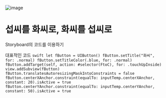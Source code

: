 ![image](https://github.com/usingkim/APPSCHOOL/assets/55521930/157dd190-5a15-4f99-b2dc-9be28cbbbc33)
# 섭씨를 화씨로, 화씨를 섭씨로

Storyboard의 코드를 이용하기

대표적인 코드
      ```swift
        let fButton = UIButton()
        fButton.setTitle("화씨", for: .normal)
        fButton.setTitleColor(.blue, for: .normal)
        fButton.addTarget(self, action: #selector(FtoC), for: .touchUpInside)
        view.addSubview(fButton)
        fButton.translatesAutoresizingMaskIntoConstraints = false
        fButton.centerXAnchor.constraint(equalTo: inputTemp.centerXAnchor, constant: 20).isActive = true
        fButton.centerYAnchor.constraint(equalTo: inputTemp.centerYAnchor, constant: 50).isActive = true
      ```
